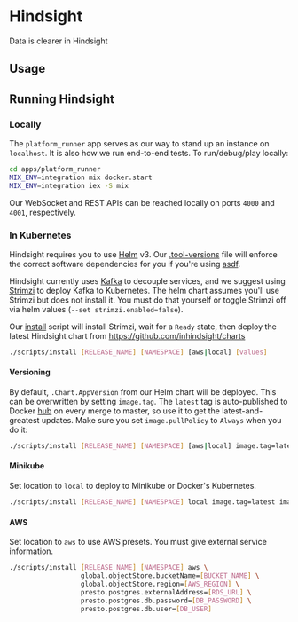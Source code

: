 # Hindsight

Data is clearer in Hindsight

## Usage

## Running Hindsight

### Locally

The `platform_runner` app serves as our way to stand up an instance on `localhost`. It is also how we run end-to-end tests. To run/debug/play locally:

```bash
cd apps/platform_runner
MIX_ENV=integration mix docker.start
MIX_ENV=integration iex -S mix
```

Our WebSocket and REST APIs can be reached locally on ports `4000` and `4001`, respectively.

### In Kubernetes

Hindsight requires you to use [Helm](https://helm.sh) v3. Our [.tool-versions](./.tool-versions) file will enforce the correct software dependencies for you if you're using [asdf](https://asdf-vm.com).

Hindsight currently uses [Kafka](https://kafka.apache.org/) to decouple services, and we suggest using [Strimzi](https://github.com/strimzi/strimzi-kafka-operator) to deploy Kafka to Kubernetes. The helm chart assumes you'll use Strimzi but does not install it. You must do that yourself or toggle Strimzi off via helm values (`--set strimzi.enabled=false`).

Our [install](./scripts/install) script will install Strimzi, wait for a `Ready` state, then deploy the latest Hindsight chart from https://github.com/inhindsight/charts

```bash
./scripts/install [RELEASE_NAME] [NAMESPACE] [aws|local] [values]
```

#### Versioning

By default, `.Chart.AppVersion` from our Helm chart will be deployed. This can be overwritten by setting `image.tag`. The `latest` tag is auto-published to Docker [hub](https://hub.docker.com/r/inhindsight/hindsight) on every merge to master, so use it to get the latest-and-greatest updates. Make sure you set `image.pullPolicy` to `Always` when you do it:

```bash
./scripts/install [RELEASE_NAME] [NAMESPACE] [aws|local] image.tag=latest image.pullPolicy=Always [...]
```

#### Minikube

Set location to `local` to deploy to Minikube or Docker's Kubernetes.

```bash
./scripts/install [RELEASE_NAME] [NAMESPACE] local image.tag=latest image.pullPolicy=Always
```

#### AWS

Set location to `aws` to use AWS presets. You must give external service information.

```bash
./scripts/install [RELEASE_NAME] [NAMESPACE] aws \
                  global.objectStore.bucketName=[BUCKET_NAME] \
                  global.objectStore.region=[AWS_REGION] \
                  presto.postgres.externalAddress=[RDS_URL] \
                  presto.postgres.db.password=[DB_PASSWORD] \
                  presto.postgres.db.user=[DB_USER]
```
